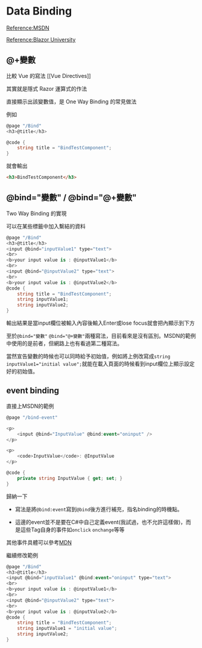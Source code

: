 # Data Binding

[Reference:MSDN](https://docs.microsoft.com/zh-tw/aspnet/core/blazor/components/data-binding?view=aspnetcore-5.0)

[Reference:Blazor University](https://blazor-university.com/components/one-way-binding/)

## @+變數

比較 Vue 的寫法 [[Vue Directives]]

其實就是隱式 Razor 運算式的作法

直接顯示出該變數值，是 One Way Binding 的常見做法

例如

```C#
@page "/Bind"
<h3>@title</h3>

@code {
    string title = "BindTestComponent";
}
```

就會輸出

```html
<h3>BindTestComponent</h3>
```

## @bind="變數" / @bind="@+變數"

Two Way Binding 的實現

可以在某些標籤中加入繫結的資料

```C#
@page "/Bind"
<h3>@title</h3>
<input @bind="inputValue1" type="text">
<br>
<b>your input value is : @inputValue1</b>
<br>
<input @bind="@inputValue2" type="text">
<br>
<b>your input value is : @inputValue2</b>
@code {
    string title = "BindTestComponent";
    string inputValue1;
    string inputValue2;
}
```

輸出結果是當input欄位被輸入內容後輸入Enter或lose focus就會把內顯示到下方

至於`@bind="變數"` `@bind="@+變數"`兩種寫法，目前看來是沒有區別。MSDN的範例中使用的是前者，但網路上也有看過第二種寫法。

當然宣告變數的時候也可以同時給予初始值，例如將上例改寫成`string inputValue1="initial value";`就能在載入頁面的時候看到input欄位上顯示設定好的初始值。

## event binding

直接上MSDN的範例

```C#
@page "/bind-event"

<p>
    <input @bind="InputValue" @bind:event="oninput" />
</p>

<p>
    <code>InputValue</code>: @InputValue
</p>

@code {
    private string InputValue { get; set; }
}
```

歸納一下

* 寫法是將`@bind:event`寫到`@bind`後方進行補充，指名binding的時機點。

* 這邊的event並不是要在C#中自己定義event(我試過，也不允許這樣做)，而是這些Tag自身的事件如`onclick` `onchange`等等

其他事件具體可以參考[MDN](https://developer.mozilla.org/en-US/docs/Web/API/GlobalEventHandlers)

繼續修改範例

```C#
@page "/Bind"
<h3>@title</h3>
<input @bind="inputValue1" @bind:event="oninput" type="text">
<br>
<b>your input value is : @inputValue1</b>
<br>
<input @bind="@inputValue2" type="text">
<br>
<b>your input value is : @inputValue2</b>
@code {
    string title = "BindTestComponent";
    string inputValue1 = "initial value";
    string inputValue2;
}
```
